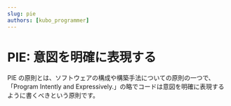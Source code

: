 ```yaml
---
slug: pie
authors: [kubo_programmer]
---
```


# PIE: 意図を明確に表現する

PIE の原則とは、ソフトウェアの構成や構築手法についての原則の一つで、<br/>
「Program Intently and Expressively.」の略でコードは意図を明確に表現するように書くべきという原則です。
